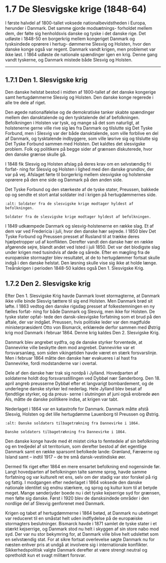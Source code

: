 # 1.7 De Slesvigske krige (1848-64)

I første halvdel af 1800-tallet voksede nationalbevidstheden i 
Europa, herunder i Danmark. Det samme gjorde modsætnings-
forholdet mellem dem, der følte sig henholdsvis danske og 
tyske i det danske rige. Det udløste i 1848-50 en borgerkrig 
mellem kongeriget Danmark og tysksindede oprørere i hertug-
dømmerne Slesvig og Holsten, hvor den danske konge også var 
regent. Danmark vandt krigen, men problemet var ikke løst. 
I 1864 udløste de nationale spændinger igen en krig. Denne gang 
vandt tyskerne, og Danmark mistede både Slesvig og Holsten.

---

## 1.7.1 Den 1. Slesvigske krig

Den danske helstat bestod i midten af 1800-tallet af det danske kongerige samt 
hertugdømmerne Slesvig og Holsten. Den danske konge regerede i alle tre dele af riget.

Den øgede nationalfølelse og de demokratiske tanker skabte spændinger 
mellem den dansktalende og den tysktalende del af befolkningen. Befolkningen 
i Holsten var tysk, og mange så det som naturligt, at holstenerne gerne ville 
rive sig løs fra Danmark og tilslutte sig Det Tyske Forbund, men i Slesvig var 
der både dansktalende, som ville forblive en del af Danmark, og tysktalende 
indbyggere, som ville løsrive sig og tilslutte sig Det Tyske Forbund sammen med 
Holsten. Det kaldtes det slesvigske problem. Folk og politikere på begge sider af 
grænsen diskuterede, hvor den danske grænse skulle gå. 

I	1848	fik	Slesvig	og	Holsten	afslag	på	deres	krav	om	en	selvstændig	fri	forfat-
ning for Slesvig og Holsten i lighed med den danske grundlov, der var på vej. 
Afslaget førte til borgerkrig mellem slesvigske og holstenske oprørere på den 
ene side og Danmark på den anden side.

Det Tyske Forbund og den stærkeste af de tyske stater, Preussen, bakkede op og 
sendte et stort antal soldater ind i krigen på hertugdømmernes side.
 
```{figure} ../images/image_p24_1.jpeg
:alt: Soldater fra de slesvigske krige modtager hyldest af befolkningen.

Soldater fra de slesvigske krige modtager hyldest af befolkningen.
```

I 1849 udkæmpede Danmark og slesvig-holstenerne en række slag. Et af dem 
var ved Fredericia i juli, hvor den danske hær sejrede. I 1850 blev Det Tyske 
Forbund og Preussen presset af Rusland til at trække deres hjælpetropper 
ud	 af	 konflikten.	 Derefter	 vandt	 den	 danske	 hær	 en	 række	 afgørende	 sejre,	
blandt andet ved Isted i juli 1850. Det var det blodigste slag under krigen med 
tusindvis af døde og sårede. Efter en mægling fra de europæiske stormagter 
blev resultatet, at de to hertugdømmer fortsat skulle indgå i den danske helstat. 
Den løsning skulle vise sig ikke at holde længe. Treårskrigen i perioden 1848-50 
kaldes også Den 1. Slesvigske Krig.

## 1.7.2 Den 2. Slesvigske krig
Efter Den 1. Slesvigske Krig havde Danmark lovet stormagterne, at Danmark 
ikke ville binde Slesvig tættere til sig end Holsten. Men Danmark brød sit løfte. I 
1863 vedtog den danske rigsdag presset af folkestemningen en ny fælles forfat-
ning for både Danmark og Slesvig, men ikke for Holsten. De tyske stater opfat-
tede den dansk-slesvigske forfatning som et brud på den aftale, der var indgået. 
Preussen, hvis politiske leder var den magtfulde ministerpræsident Otto von 
Bismarck, erklærede derfor sammen med Østrig krig mod Danmark i februar 1864. Denne krig kaldes Den 2. Slesvigske Krig.

Danmark blev angrebet sydfra, og de danske styrker forventede, at Dannevirke 
ville beskytte dem mod angrebet. Dannevirke var et forsvarsanlæg, som siden 
vikingetiden havde været en stærk forsvarslinje. Men i februar 1864 måtte den 
danske hær evakueres i al hast fra Dannevirke, fordi modstanderne var i overtal.
 
Dele af den danske hær trak sig nordpå i Jylland. Hovedparten af soldaterne 
holdt dog forsvarsstillingen ved Dybbøl nær Sønderborg. Den 18. april angreb 
preusserne Dybbøl efter et langvarigt bombardement, og de underlegne danske 
styrker led nederlag. Hele Jylland blev besat af fjendtlige styrker, og da preus-
serne i slutningen af juni også erobrede øen Als, måtte de danske politikere 
indse, at krigen var tabt.

Nederlaget i 1864 var en katastrofe for Danmark. Danmark måtte afstå Slesvig, 
Holsten og det lille hertugdømme Lauenborg til Preussen og Østrig. 

```{figure} ../images/image_p25_1.jpeg
:alt: Danske soldaters tilbagetrækning fra Dannevirke i 1864.

Danske soldaters tilbagetrækning fra Dannevirke i 1864.
```

Den danske konge havde med ét mistet cirka to femtedele af sin befolkning og 
en tredjedel af sit territorium, som derefter bestod af det egentlige Danmark 
samt en række sparsomt befolkede lande: Grønland, Færøerne og Island samt – 
indtil 1917 – de tre små dansk-vestindiske øer. 

Dermed	fik	riget	efter	1864	en	mere	ensartet	befolkning	end	nogensinde	før.	
Langt hovedparten af befolkningen talte samme sprog, havde samme forfatning 
og var kulturelt ret ens, selv om der stadig var stor forskel på rig og fattig. I 
modgangen efter nederlaget i 1864 voksede den danske nationale identitet sig 
endnu stærkere, og sprog og kultur kom til at betyde meget. Mange sønderjyder 
boede nu i det tyske kejserrige syd for grænsen, men følte sig danske. Først i 
1920 blev de dansksindede områder i den nordlige del af Slesvig genforenet 
med Danmark. 

Krigen og tabet af hertugdømmerne i 1864 betød, at Danmark nu ubetinget var 
reduceret	til	en	småstat	helt	uden	indflydelse	på	de	europæiske	stormagters	
beslutninger. Bismarck havde i 1871 samlet de tyske stater i et stærkt kejserrige, 
og Danmark stod nu helt i skyggen af sin store nabo mod syd. Der var nu stor 
bekymring for, at Danmark ville blive helt udslettet som en selvstændig stat. For 
at sikre fortsat overlevelse søgte Danmark nu for næsten enhver pris at undgå 
at	involvere	sig	i	internationale	konflikter.	Sikkerhedspolitisk	valgte	Danmark	
derefter at være strengt neutral og opretholdt kun et svagt militært forsvar.
